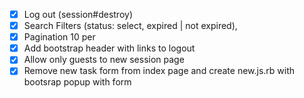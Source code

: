 - [x] Log out (session#destroy)
- [x] Search Filters (status: select, expired | not expired),
- [x] Pagination 10 per
- [x] Add bootstrap header with links to logout
- [x] Allow only guests to new session page
- [x] Remove new task form from index page and create new.js.rb with bootsrap popup with form